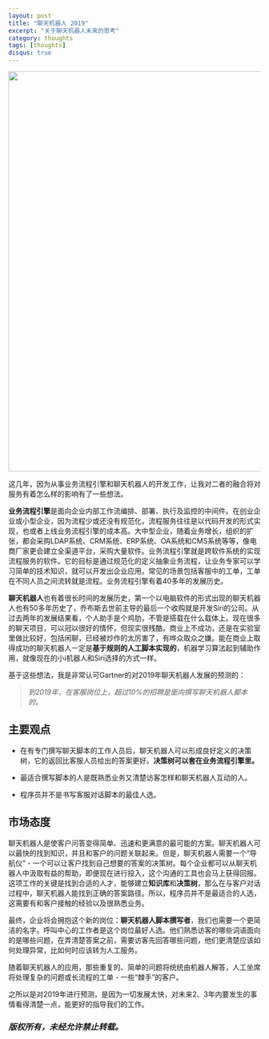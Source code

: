 ```yaml
---
layout: post
title: "聊天机器人 2019"
excerpt: "关于聊天机器人未来的思考"
category: thoughts
tags: [thoughts]
disqus: true
---
```


<img src="https://static-public.chatopera.com/backlog/assets/images/2018/02/1.png" width="800">

这几年，因为从事业务流程引擎和聊天机器人的开发工作，让我对二者的融合将对服务有着怎么样的影响有了一些想法。

**业务流程引擎**是面向企业内部工作流编排、部署、执行及监控的中间件。在创业企业或小型企业，因为流程少或还没有规范化，流程服务往往是以代码开发的形式实现，也或者上线业务流程引擎的成本高。大中型企业，随着业务增长，组织的扩张，都会采购LDAP系统、CRM系统、ERP系统、OA系统和CMS系统等等，像电商厂家更会建立全渠道平台，采购大量软件。业务流程引擎就是跨软件系统的实现流程服务的软件。它的目标是通过规范化的定义抽象业务流程，让业务专家可以学习简单的技术知识，就可以开发出企业应用。常见的场景包括客服中的工单，工单在不同人员之间流转就是流程。业务流程引擎有着40多年的发展历史。

**聊天机器人**也有着很长时间的发展历史，第一个以电脑软件的形式出现的聊天机器人也有50多年历史了，乔布斯去世前主导的最后一个收购就是开发Siri的公司。从过去两年的发展结果看，个人助手是个鸡肋，不管是搭载在什么载体上。现在很多的聊天项目，可以冠以很好的情怀，但现实很残酷，商业上不成功，还是在实验室里做比较好，包括闲聊，已经被炒作的太厉害了，有哗众取众之嫌。能在商业上取得成功的聊天机器人一定是**基于规则的人工脚本实现的**，机器学习算法起到辅助作用，就像现在的小i机器人和Siri选择的方式一样。

基于这些想法，我是非常认可Gartner的对2019年聊天机器人发展的预测的：

> *到2019年，在客服岗位上，超过10%的招聘是面向撰写聊天机器人脚本的。*

## 主要观点

* 在有专门撰写聊天脚本的工作人员后，聊天机器人可以形成良好定义的决策树，它的返回比客服人员给出的答案更好。**决策树可以套在业务流程引擎里。**

* 最适合撰写脚本的人是既熟悉业务又清楚访客怎样和聊天机器人互动的人。

* 程序员并不是书写客服对话脚本的最佳人选。

## 市场态度

聊天机器人是使客户问答变得简单、迅速和更满意的最可能的方案。聊天机器人可以最快的找到知识，并且和客户的问题关联起来。但是，聊天机器人需要一个“导航仪” - 一个可以让客户找到自己想要的答案的决策树。每个企业都可以从聊天机器人中汲取有益的帮助，即便现在进行投入，这个沟通的工具也会马上获得回报。这项工作的关键是找到合适的人才，能够建立**知识库**和**决策树**，那么在与客户对话过程中，聊天机器人能找到正确的答案路径。所以，程序员并不是最适合的人选，这需要有和客户接触的经验以及很熟悉业务。

最终，企业将会拥抱这个新的岗位：**聊天机器人脚本撰写者**，我们也需要一个更简洁的名字。呼叫中心的工作者是这个岗位最好人选。他们熟悉访客的哪些词语面向的是哪些问题，在弄清楚答案之前，需要访客先回答哪些问题，他们更清楚应该如何处理异常，比如何时应该转为人工服务。

随着聊天机器人的应用，那些重复的、简单的问题将统统由机器人解答，人工坐席将处理复杂的问题或长流程的工单 - 一些“棘手”的客户。


之所以是对2019年进行预测，是因为一切发展太快，对未来2、3年内要发生的事情看得清楚一点，能更好的指导我们的工作。

### *版权所有，未经允许禁止转载。*
